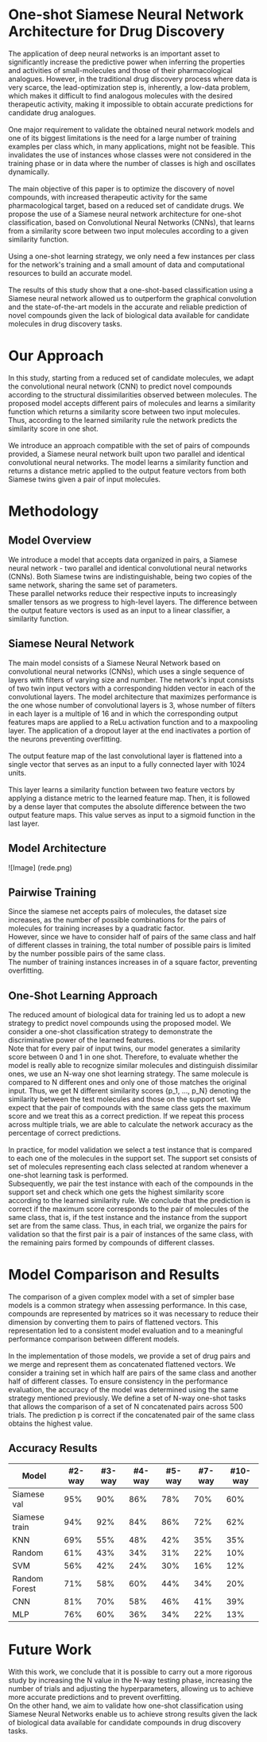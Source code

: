 # One-shot Siamese Neural Network Architecture for Drug Discovery
The application of deep neural networks is an important asset to significantly increase the predictive power when inferring the properties and activities of small-molecules and those of their pharmacological analogues. However, in the traditional drug discovery process where data is very scarce, the lead-optimization step is, inherently, a low-data problem, which makes it difficult to find analogous molecules with the desired therapeutic activity, making it impossible to obtain accurate predictions for candidate drug analogues.
\
\
One major requirement to validate the obtained neural network models and one of its biggest limitations is the need for a large number of training examples per class which, in many applications, might not be feasible. This invalidates the use of instances whose classes were not considered in the training phase or in data where the number of classes is high and oscillates dynamically.
\
\
The main objective of this paper is to optimize the discovery of novel compounds, with increased therapeutic activity for the same pharmacological target, based on a reduced set of candidate drugs. We propose the use of a Siamese neural network architecture for one-shot classification, based on Convolutional Neural Networks (CNNs), that learns from a similarity score between two input molecules according to a given similarity function.
\
\
Using a one-shot learning strategy, we only need a few instances per class for the network's training and a small amount of data and computational resources to build an accurate model.
\
\
The results of this study show that a one-shot-based classification using a Siamese neural network allowed us to outperform the graphical convolution and the state-of-the-art models in the accurate and reliable prediction of novel compounds given the lack of biological data available for candidate molecules in drug discovery tasks.

# Our Approach
In this study, starting from a reduced set of candidate molecules, we adapt the convolutional neural network (CNN) to predict novel compounds according to the structural dissimilarities observed between molecules. The proposed model accepts different pairs of molecules and learns a similarity function which returns a similarity score between two input molecules. Thus, according to the learned similarity rule the network predicts the similarity score in one shot.
\
\
We introduce an approach compatible with the set of pairs of compounds provided, a Siamese neural network built upon two parallel and identical convolutional neural networks. The model learns a similarity function and returns a distance metric applied to the output feature vectors from both Siamese twins given a pair of input molecules. 

# Methodology
## Model Overview

We introduce a model that accepts data organized in pairs, a Siamese neural network - two parallel and identical convolutional neural networks (CNNs). Both Siamese twins are indistinguishable, being two copies of the same network, sharing the same set of parameters. 
\
These parallel networks reduce their respective inputs to increasingly smaller tensors as we progress to high-level layers. The difference between the output feature vectors is used as an input to a linear classifier, a similarity function. 

## Siamese Neural Network

The main model consists of a Siamese Neural Network based on convolutional neural networks (CNNs), which uses a single sequence of layers with filters of varying size and number. The network's input consists of two twin input vectors with a corresponding hidden vector in each of the convolutional layers. The model architecture that maximizes performance is the one whose number of convolutional layers is 3, whose number of filters in each layer is a multiple of 16 and in which the corresponding output features maps are applied to a ReLu activation function and to a maxpooling layer. The application of a dropout layer at the end inactivates a portion of the neurons preventing overfitting.
\
\
The output feature map of the last convolutional layer is flattened into a single vector that serves as an input to a fully connected layer with 1024 units.
\
\
This layer learns a similarity function between two feature vectors by applying a distance metric to the learned feature map. 
Then, it is followed by a dense layer that computes the absolute difference between the two output feature maps. 
This value serves as input to a sigmoid function in the last layer.

## Model Architecture

![Image] (rede.png)

## Pairwise Training

Since the siamese net accepts pairs of molecules, the dataset size increases, as the number of possible combinations for the pairs of molecules for training increases by a quadratic factor. 
\
However, since we have to consider half of pairs of the same class and half of different classes in training, the total number of possible pairs is limited by the number possible pairs of the same class.
\
The number of training instances increases in of a square factor, preventing overfitting.

## One-Shot Learning Approach

The reduced amount of biological data for training led us to adopt a new strategy to predict novel compounds using the proposed model. We consider a one-shot classification strategy to demonstrate the discriminative power of the learned features.
\
Note that for every pair of input twins, our model generates a similarity score between 0 and 1 in one shot. Therefore, to evaluate whether the model is really able to recognize similar molecules and distinguish dissimilar ones, we use an N-way one shot learning strategy. The same molecule is compared to N different ones and only one of those matches the original input. Thus, we get N different similarity scores {p_1, ..., p_N} denoting the similarity between the test molecules and those on the support set. We expect that the pair of compounds with the same class gets the maximum score and we treat this as a correct prediction. If we repeat this process across multiple trials, we are able to calculate the network accuracy as the percentage of correct predictions.
\
\
In practice, for model validation we select a test instance that is compared to each one of the molecules in the support set. The support set consists of set of molecules representing each class selected at random whenever a one-shot learning task is performed.
\
Subsequently, we pair the test instance with each of the compounds in the support set and check which one gets the highest similarity score according to the learned similarity rule. We conclude that the prediction is correct if the maximum score corresponds to the pair of molecules of the same class, that is, if the test instance and the instance from the support set are from the same class. Thus, in each trial, we organize the pairs for validation so that the first pair is a pair of instances of the same class, with the remaining pairs formed by compounds of different classes.


# Model Comparison and Results

The comparison of a given complex model with a set of simpler base models is a common strategy when assessing performance. In this case, compounds are represented by matrices so it was necessary to reduce their dimension by converting them to pairs of flattened vectors. This representation led to a consistent model evaluation and to a meaningful performance comparison between different models.
\
\
In the implementation of those models, we provide a  set  of  drug  pairs and we merge and represent them as concatenated flattened vectors. We consider a training set in which  half  are  pairs  of  the  same  class  and  another  half  of different classes. To ensure consistency in the performance evaluation,  the  accuracy  of  the  model  was  determined using  the  same  strategy mentioned previously.  We  define  a  set  of  N-way  one-shot  tasks  that  allows  the comparison of a set of  N concatenated pairs across 500 trials. The  prediction p is  correct  if  the  concatenated  pair  of  the same class obtains the highest value.

## Accuracy Results


| Model | #2-way  | #3-way  | #4-way | #5-way  | #7-way  | #10-way |
| ------- | --- | --- | --- | --- | --- | --- |
| Siamese val | 95% | 90% | 86% | 78% | 70% | 60% |
| Siamese train | 94% | 92% | 84% | 86% | 72% | 62% |
| KNN | 69% | 55% | 48% |  42% | 35% | 35% |
| Random | 61% | 43% | 34% | 31% | 22% | 10% |
| SVM | 56% | 42% | 24% | 30% | 16% | 12% |
| Random Forest | 71% | 58% | 60% | 44% | 34% | 20% |
| CNN |  81% | 70% | 58% | 46% | 41% | 39% |
| MLP | 76% | 60% | 36% | 34% | 22% | 13% |

# Future Work

With this work, we conclude that it is possible to carry out a more rigorous study by increasing the N value in the N-way testing phase, increasing the number of trials and adjusting the hyperparameters, allowing us to achieve more accurate predictions and to prevent overfitting.
\
On the other hand, we aim to validate how one-shot classification using Siamese Neural Networks enable us to achieve strong results given the lack of biological data available for candidate compounds in drug discovery tasks.
